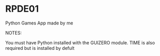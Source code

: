 # RPDE01
Python Games App made by me

NOTES:

You must have Python installed with the GUIZERO module. TIME is also required but is installed by defult
